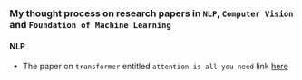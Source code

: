 ### My thought process on research papers in `NLP`, `Computer Vision` and `Foundation of Machine Learning`

#### NLP

- The paper on `transformer` entitled `attention is all you need` link [here](https://arxiv.org/abs/1706.03762)
